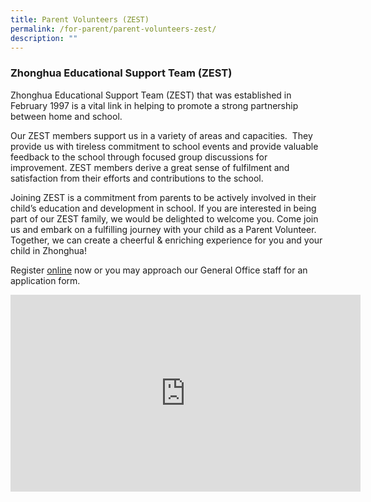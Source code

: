 ```yaml
---
title: Parent Volunteers (ZEST)
permalink: /for-parent/parent-volunteers-zest/
description: ""
---
```

### **Zhonghua Educational Support Team (ZEST)**

Zhonghua Educational Support Team (ZEST) that was established in February 1997 is a vital link in helping to promote a strong partnership between home and school.&nbsp;

Our ZEST members support us in a variety of areas and capacities.&nbsp; They provide us with tireless commitment to school events and provide valuable feedback to the school through focused group discussions for improvement. ZEST members derive a great sense of fulfilment and satisfaction from their efforts and contributions to the school.

Joining ZEST is a commitment from parents to be actively involved in their child’s education and development in school. If you are interested in being part of our ZEST family, we would be delighted to welcome you. Come join us and embark on a fulfilling journey with your child as a Parent Volunteer. Together, we can create a cheerful &amp; enriching experience for you and your child in Zhonghua!

Register [online](https://form.gov.sg/63f724efcc10f10013996ea6)
now or you may approach our General Office staff for an application form.

<iframe allowfullscreen="" allow="accelerometer; autoplay; clipboard-write; encrypted-media; gyroscope; picture-in-picture; web-share" frameborder="0" title="YouTube video player" src="https://www.youtube.com/embed/bzS-0BK4MaU" height="315" width="560"></iframe>


